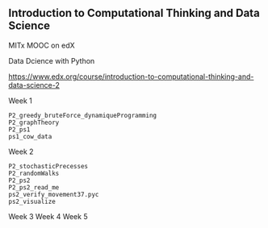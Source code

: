 ## Introduction to Computational Thinking and Data Science 

MITx MOOC on edX

Data Dcience with Python

https://www.edx.org/course/introduction-to-computational-thinking-and-data-science-2 

Week 1

    P2_greedy_bruteForce_dynamiqueProgramming
    P2_graphTheory
    P2_ps1
    ps1_cow_data

Week 2

    P2_stochasticPrecesses
    P2_randomWalks
    P2_ps2
    P2_ps2_read_me
    ps2_verify_movement37.pyc
    ps2_visualize

Week 3
Week 4
Week 5
